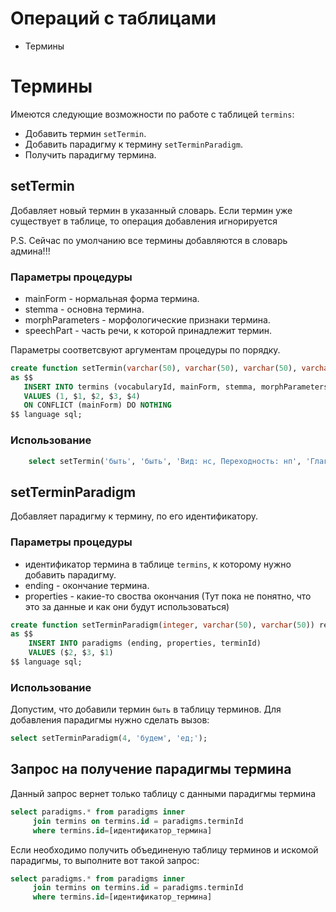 # Операций с таблицами
* Термины



# Термины 

Имеются следующие возможности по работе с таблицей `termins`:
 * Добавить термин `setTermin`.
 * Добавить парадигму к термину `setTerminParadigm`.
 * Получить парадигму термина.

## setTermin
Добавляет новый термин в указанный словарь. Если термин уже существует в таблице, то операция добавления игнорируется

P.S. Сейчас по умолчанию все термины добавляются в словарь админа!!!


### Параметры процедуры
* mainForm - нормальная форма термина.
* stemma - основна термина.
* morphParameters - морфологические признаки термина.
* speechPart - часть речи, к которой принадлежит термин.   

Параметры соответсвуют аргументам процедуры по порядку.

 ```sql
create function setTermin(varchar(50), varchar(50), varchar(50), varchar(50)) returns void
as $$
	INSERT INTO termins (vocabularyId, mainForm, stemma, morphParameters, speechPart)
    VALUES (1, $1, $2, $3, $4)
    ON CONFLICT (mainForm) DO NOTHING
$$ language sql;
 ```

### Использование
```sql
    select setTermin('быть', 'быть', 'Вид: нс, Переходность: нп', 'Глаг');
```



## setTerminParadigm
Добавляет парадигму к термину, по его идентификатору.

### Параметры процедуры
* идентификатор термина в таблице `termins`, к которому нужно добавить парадигму.
* ending - окончание термина.
* properties - какие-то своства окончания 
(Тут пока не понятно, что это за данные и как они будут использоваться)


```sql
create function setTerminParadigm(integer, varchar(50), varchar(50)) returns void
as $$
	INSERT INTO paradigms (ending, properties, terminId)
    VALUES ($2, $3, $1)
$$ language sql;
```

### Использование
Допустим, что добавили термин `быть` в таблицу терминов. Для добавления парадигмы нужно сделать вызов:

```sql
select setTerminParadigm(4, 'будем', 'ед;'); 
```

## Запрос на получение парадигмы термина
Данный запрос вернет только таблицу с данными парадигмы термина 
```sql
select paradigms.* from paradigms inner 
     join termins on termins.id = paradigms.terminId
     where termins.id=[идентификатор_термина]
```

Если необходимо получить объединеную таблицу терминов и искомой парадигмы, то выполните вот такой запрос:
```sql
select paradigms.* from paradigms inner 
     join termins on termins.id = paradigms.terminId
     where termins.id=[идентификатор_термина]
```
